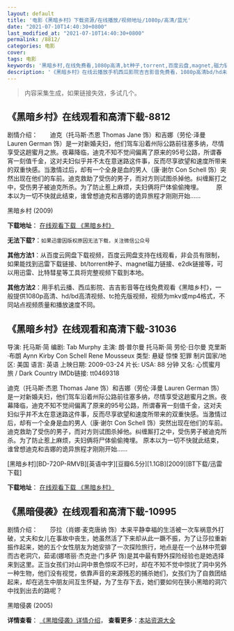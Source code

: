 ```yaml
---
layout: default
title: '电影《黑暗乡村》下载资源/在线播放/视频地址/1080p/高清/蓝光'
date: "2021-07-10T14:40:30+0800"
last_modified_at: "2021-07-10T14:40:30+0800"
permalink: /8812/
categories: 电影
cover:
tags: 电影
keywords: '黑暗乡村,在线免费看,1080p高清,bt种子,torrent,百度云盘,magnet,磁力链,迅雷下载资源'
description: '《黑暗乡村》在线云播放手机西瓜影院吉吉影音免费看，1080p高清bd/hd未删减完整版和tc抢先枪版，mkv/mp4格式，附带bt/torrent种子、magnet/磁力链、百度云盘、网盘资源迅雷下载链接'
---
```


>内容采集生成，如果链接失效，多试几个。


## 《黑暗乡村》在线观看和高清下载-8812

剧情介绍：　　迪克（托马斯·杰恩 Thomas Jane 饰）和吉娜（劳伦·泽曼 Lauren German 饰）是一对新婚夫妇，他们驾车沿着州际公路前往塞多纳，尽情享受这趟蜜月之旅。夜幕降临，迪克不知不觉间偏离了原来的95号公路，所谓春宵一刻值千金，这对夫妇似乎并不太在意迷路这件事，反而尽享欲望和速度所带来的双重快感。当激情过后，却有一个全身是血的男人（康·谢尔 Con Schell 饰）突然出现在他们的车前。迪克救助了受伤的男子，而对方则试图杀掉他。纠缠厮打之中，受伤男子被迪克所杀。为了防止惹上麻烦，夫妇俩将尸体偷偷掩埋。 　　原本以为一切不快就此结束，谁曾想迪克和吉娜的诡异旅程才刚刚开始……


黑暗乡村 (2009)

**下载地址**： [在线观看下载 《黑暗乡村》](https://www.btbtdy.me/btdy/dy10416.html) 


**无法下载?**：`如果迅雷因版权原因无法下载，关注微信公众号 `

**其他方法1**：从百度云网盘下载视频，百度云网盘支持在线观看，非会员有限制，如果能找到迅雷下载链接、bt/torrent种子、magnet磁力链接、e2dk链接等，可以用迅雷、比特彗星等工具将完整视频下载到本地。

**其他方法2**：用手机云播、西瓜影院、吉吉影音等在线免费观看《黑暗乡村》，一般提供1080p高清、hd/bd高清视频、tc抢先版视频，视频为mkv或mp4格式，不同站点视频质量和播放速度不同。


## 《黑暗乡村》在线观看和高清下载-31036

导演: 托马斯·简 编剧: Tab Murphy 主演: 朗·普尔曼 托马斯·简 劳伦·日尔曼 克里斯·布朗 Aynn Kirby Con Schell Rene Mousseux 类型: 悬疑 惊悚 犯罪 制片国家/地区: 美国 语言: 英语 上映日期: 2009-03-24 片长: USA: 88 分钟 又名: 心慌蜜月旅 / Dark Country IMDb链接: tt0469318

迪克（托马斯·杰恩 Thomas Jane 饰）和吉娜（劳伦·泽曼 Lauren German 饰）是一对新婚夫妇，他们驾车沿着州际公路前往塞多纳，尽情享受这趟蜜月之旅。夜幕降临，迪克不知不觉间偏离了原来的95号公路，所谓春宵一刻值千金，这对夫妇似乎并不太在意迷路这件事，反而尽享欲望和速度所带来的双重快感。当激情过后，却有一个全身是血的男人（康·谢尔 Con Schell 饰）突然出现在他们的车前。迪克救助了受伤的男子，而对方则试图杀掉他。纠缠厮打之中，受伤男子被迪克所杀。为了防止惹上麻烦，夫妇俩将尸体偷偷掩埋。 原本以为一切不快就此结束，谁曾想迪克和吉娜的诡异旅程才刚刚开始……


[黑暗乡村][BD-720P-RMVB][英语中字][豆瓣6.5分][1.1GB][2009][BT下载/迅雷下载]

**下载地址**： [在线观看下载 《黑暗乡村》](https://www.btdx8.com/torrent/dark_country_209.html) 


## 《黑暗侵袭》在线观看和高清下载-10995

剧情介绍：　　莎拉（肖娜·麦克唐纳 饰）本来平静幸福的生活被一次车祸意外打破，丈夫和女儿在事故中丧生，她虽然活了下来却从此一蹶不振，为了让莎拉重新振作起来，她的五个女性朋友为她安排了一次探险旅行，地点是在一个丛林中荒僻而古老洞穴，茹诺(娜塔丽·杰克逊·门多萨 饰)是其中最有野外探险经验也是她选择来到这里。正当女孩们对山洞中景色惊叹不已时，却在不知不觉中惊扰了洞中另外一种生物，他们没有视觉，依靠声音的来源残忍的捕杀她们，女孩们为了自救团结起来，却在逃生中朋友间互生怀疑，为了生存下去，她们要如何在狭小黑暗的洞穴中找到出去的路呢？


黑暗侵袭 (2005)

**详情查看**： [《黑暗侵袭》详情介绍](/movie/10995/)， **查看更多**：[本站资源大全](/movie/t/all/)

